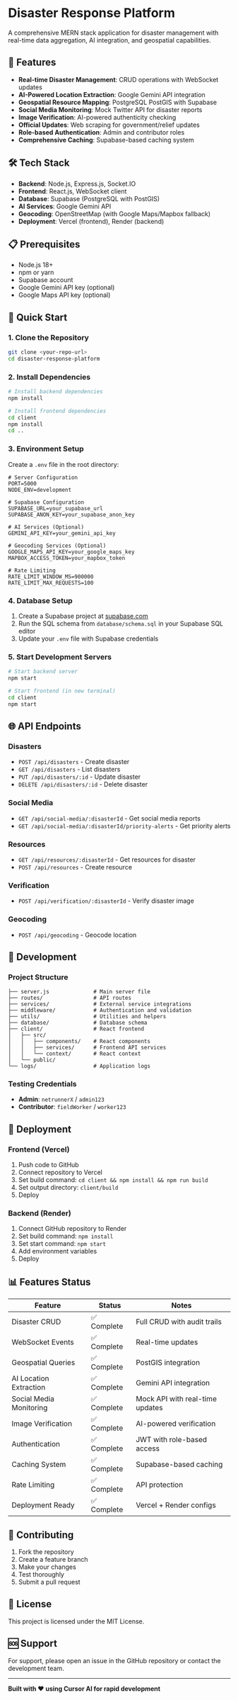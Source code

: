 # Disaster Response Platform

A comprehensive MERN stack application for disaster management with real-time data aggregation, AI integration, and geospatial capabilities.

## 🚀 Features

- **Real-time Disaster Management**: CRUD operations with WebSocket updates
- **AI-Powered Location Extraction**: Google Gemini API integration
- **Geospatial Resource Mapping**: PostgreSQL PostGIS with Supabase
- **Social Media Monitoring**: Mock Twitter API for disaster reports
- **Image Verification**: AI-powered authenticity checking
- **Official Updates**: Web scraping for government/relief updates
- **Role-based Authentication**: Admin and contributor roles
- **Comprehensive Caching**: Supabase-based caching system

## 🛠️ Tech Stack

- **Backend**: Node.js, Express.js, Socket.IO
- **Frontend**: React.js, WebSocket client
- **Database**: Supabase (PostgreSQL with PostGIS)
- **AI Services**: Google Gemini API
- **Geocoding**: OpenStreetMap (with Google Maps/Mapbox fallback)
- **Deployment**: Vercel (frontend), Render (backend)

## 📋 Prerequisites

- Node.js 18+
- npm or yarn
- Supabase account
- Google Gemini API key (optional)
- Google Maps API key (optional)

## 🚀 Quick Start

### 1. Clone the Repository
```bash
git clone <your-repo-url>
cd disaster-response-platform
```

### 2. Install Dependencies
```bash
# Install backend dependencies
npm install

# Install frontend dependencies
cd client
npm install
cd ..
```

### 3. Environment Setup
Create a `.env` file in the root directory:
```env
# Server Configuration
PORT=5000
NODE_ENV=development

# Supabase Configuration
SUPABASE_URL=your_supabase_url
SUPABASE_ANON_KEY=your_supabase_anon_key

# AI Services (Optional)
GEMINI_API_KEY=your_gemini_api_key

# Geocoding Services (Optional)
GOOGLE_MAPS_API_KEY=your_google_maps_key
MAPBOX_ACCESS_TOKEN=your_mapbox_token

# Rate Limiting
RATE_LIMIT_WINDOW_MS=900000
RATE_LIMIT_MAX_REQUESTS=100
```

### 4. Database Setup
1. Create a Supabase project at [supabase.com](https://supabase.com)
2. Run the SQL schema from `database/schema.sql` in your Supabase SQL editor
3. Update your `.env` file with Supabase credentials

### 5. Start Development Servers
```bash
# Start backend server
npm start

# Start frontend (in new terminal)
cd client
npm start
```

## 🌐 API Endpoints

### Disasters
- `POST /api/disasters` - Create disaster
- `GET /api/disasters` - List disasters
- `PUT /api/disasters/:id` - Update disaster
- `DELETE /api/disasters/:id` - Delete disaster

### Social Media
- `GET /api/social-media/:disasterId` - Get social media reports
- `GET /api/social-media/:disasterId/priority-alerts` - Get priority alerts

### Resources
- `GET /api/resources/:disasterId` - Get resources for disaster
- `POST /api/resources` - Create resource

### Verification
- `POST /api/verification/:disasterId` - Verify disaster image

### Geocoding
- `POST /api/geocoding` - Geocode location

## 🔧 Development

### Project Structure
```
├── server.js              # Main server file
├── routes/                # API routes
├── services/              # External service integrations
├── middleware/            # Authentication and validation
├── utils/                 # Utilities and helpers
├── database/              # Database schema
├── client/                # React frontend
│   ├── src/
│   │   ├── components/    # React components
│   │   ├── services/      # Frontend API services
│   │   └── context/       # React context
│   └── public/
└── logs/                  # Application logs
```

### Testing Credentials
- **Admin**: `netrunnerX` / `admin123`
- **Contributor**: `fieldWorker` / `worker123`

## 🚀 Deployment

### Frontend (Vercel)
1. Push code to GitHub
2. Connect repository to Vercel
3. Set build command: `cd client && npm install && npm run build`
4. Set output directory: `client/build`
5. Deploy

### Backend (Render)
1. Connect GitHub repository to Render
2. Set build command: `npm install`
3. Set start command: `npm start`
4. Add environment variables
5. Deploy

## 📊 Features Status

| Feature | Status | Notes |
|---------|--------|-------|
| Disaster CRUD | ✅ Complete | Full CRUD with audit trails |
| WebSocket Events | ✅ Complete | Real-time updates |
| Geospatial Queries | ✅ Complete | PostGIS integration |
| AI Location Extraction | ✅ Complete | Gemini API integration |
| Social Media Monitoring | ✅ Complete | Mock API with real-time updates |
| Image Verification | ✅ Complete | AI-powered verification |
| Authentication | ✅ Complete | JWT with role-based access |
| Caching System | ✅ Complete | Supabase-based caching |
| Rate Limiting | ✅ Complete | API protection |
| Deployment Ready | ✅ Complete | Vercel + Render configs |

## 🤝 Contributing

1. Fork the repository
2. Create a feature branch
3. Make your changes
4. Test thoroughly
5. Submit a pull request

## 📝 License

This project is licensed under the MIT License.

## 🆘 Support

For support, please open an issue in the GitHub repository or contact the development team.

---

**Built with ❤️ using Cursor AI for rapid development** 